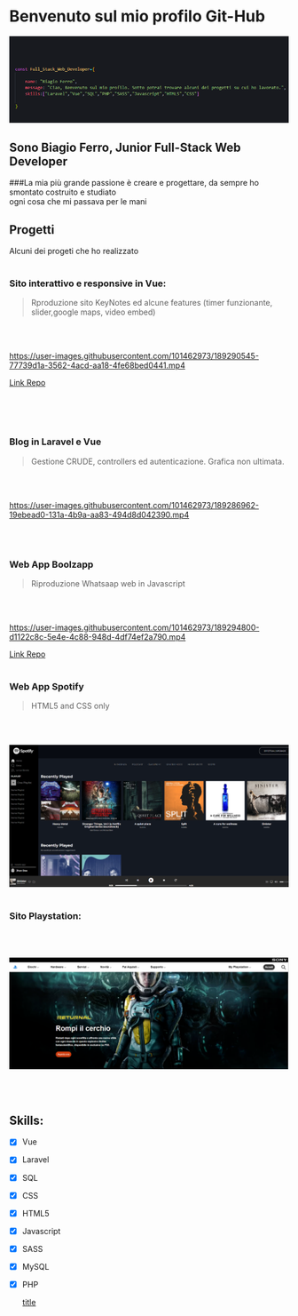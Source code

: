 # Benvenuto sul mio profilo Git-Hub


![header](images/idk.png)

## Sono Biagio Ferro, Junior Full-Stack Web Developer
###La mia più grande passione è creare e progettare, da sempre ho smontato costruito e studiato <br> ogni cosa che mi passava per le mani

## Progetti 
Alcuni dei progeti che ho realizzato
 <br>
 <br>
   
    
### Sito interattivo e responsive in Vue: 
>Rproduzione sito KeyNotes ed alcune features (timer funzionante, slider,google maps, video embed)
<br>
<br>

https://user-images.githubusercontent.com/101462973/189290545-77739d1a-3562-4acd-aa18-4fe68bed0441.mp4

[Link Repo](https://github.com/bia9400/proj-html-vuejs)
<br>
<br>




<br>
<br>

### Blog in Laravel e Vue 
>Gestione CRUDE, controllers ed autenticazione. Grafica non ultimata.
<br>
<br>

https://user-images.githubusercontent.com/101462973/189286962-19ebead0-131a-4b9a-aa83-494d8d042390.mp4

<br>
<br>


### Web App Boolzapp 
>Riproduzione Whatsaap web in Javascript
<br>
<br>


https://user-images.githubusercontent.com/101462973/189294800-d1122c8c-5e4e-4c88-948d-4df74ef2a790.mp4

[Link Repo](https://github.com/bia9400/vue-boolzapp)
<br>
<br>


### Web App Spotify 
> HTML5 and CSS only
<br>
<br>

[![Spotify](images/spotify.png)](https://github.com/bia9400/html-css-spotifyweb)
<br>
<br>

### Sito Playstation:
<br>
<br>

[![Playstation](images/playstation.png)](https://github.com/bia9400/htmlcss-playstation)

<br>
<br>
	

## Skills:

- [x] Vue
- [x] Laravel
- [x] SQL
- [x] CSS
- [x] HTML5
- [x] Javascript
- [x] SASS
- [x] MySQL
- [x] PHP

	[title](https://www.example.com)
